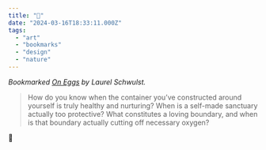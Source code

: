```yaml
---
title: "🥚"
date: "2024-03-16T18:33:11.000Z"
tags: 
  - "art"
  - "bookmarks"
  - "design"
  - "nature"
---
```


_Bookmarked [On Eggs](https://laurelschwulst.com/e/on-eggs/) by Laurel Schwulst._

> How do you know when the container you’ve constructed around yourself is truly healthy and nurturing? When is a self-made sanctuary actually too protective? What constitutes a loving boundary, and when is that boundary actually cutting off necessary oxygen?

🥚
